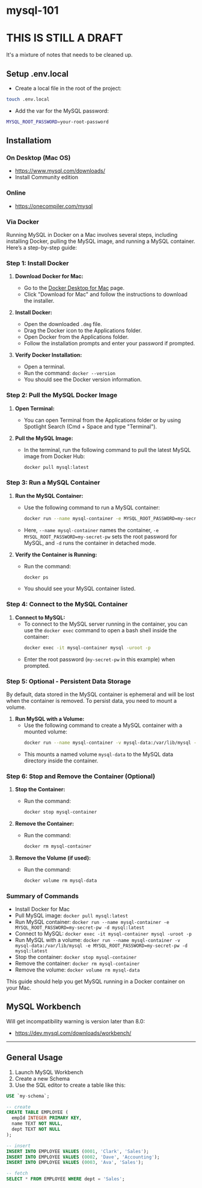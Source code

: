 mysql-101
==

# THIS IS STILL A DRAFT

It's a mixture of notes that needs to be cleaned up.

## Setup .env.local

* Create a local file in the root of the project:

```sh
touch .env.local
```

* Add the var for the MySQL password:

```sh
MYSQL_ROOT_PASSWORD=your-root-password
```

## Installatiom

### On Desktop (Mac OS)

* https://www.mysql.com/downloads/
* Install Community edition

### Online

* https://onecompiler.com/mysql

### Via Docker

Running MySQL in Docker on a Mac involves several steps, including installing Docker, pulling the MySQL image, and running a MySQL container. Here’s a step-by-step guide:

### Step 1: Install Docker

1. **Download Docker for Mac:**
   - Go to the [Docker Desktop for Mac](https://www.docker.com/products/docker-desktop) page.
   - Click "Download for Mac" and follow the instructions to download the installer.

2. **Install Docker:**
   - Open the downloaded `.dmg` file.
   - Drag the Docker icon to the Applications folder.
   - Open Docker from the Applications folder.
   - Follow the installation prompts and enter your password if prompted.

3. **Verify Docker Installation:**
   - Open a terminal.
   - Run the command: `docker --version`
   - You should see the Docker version information.

### Step 2: Pull the MySQL Docker Image

1. **Open Terminal:**
   - You can open Terminal from the Applications folder or by using Spotlight Search (Cmd + Space and type "Terminal").

2. **Pull the MySQL Image:**
   - In the terminal, run the following command to pull the latest MySQL image from Docker Hub:
     ```sh
     docker pull mysql:latest
     ```

### Step 3: Run a MySQL Container

1. **Run the MySQL Container:**
   - Use the following command to run a MySQL container:
     ```sh
     docker run --name mysql-container -e MYSQL_ROOT_PASSWORD=my-secret-pw -d mysql:latest
     ```
   - Here, `--name mysql-container` names the container, `-e MYSQL_ROOT_PASSWORD=my-secret-pw` sets the root password for MySQL, and `-d` runs the container in detached mode.

2. **Verify the Container is Running:**
   - Run the command:
     ```sh
     docker ps
     ```
   - You should see your MySQL container listed.

### Step 4: Connect to the MySQL Container

1. **Connect to MySQL:**
   - To connect to the MySQL server running in the container, you can use the `docker exec` command to open a bash shell inside the container:
     ```sh
     docker exec -it mysql-container mysql -uroot -p
     ```
   - Enter the root password (`my-secret-pw` in this example) when prompted.

### Step 5: Optional - Persistent Data Storage

By default, data stored in the MySQL container is ephemeral and will be lost when the container is removed. To persist data, you need to mount a volume.

1. **Run MySQL with a Volume:**
   - Use the following command to create a MySQL container with a mounted volume:
     ```sh
     docker run --name mysql-container -v mysql-data:/var/lib/mysql -e MYSQL_ROOT_PASSWORD=my-secret-pw -d mysql:latest
     ```
   - This mounts a named volume `mysql-data` to the MySQL data directory inside the container.

### Step 6: Stop and Remove the Container (Optional)

1. **Stop the Container:**
   - Run the command:
     ```sh
     docker stop mysql-container
     ```

2. **Remove the Container:**
   - Run the command:
     ```sh
     docker rm mysql-container
     ```

3. **Remove the Volume (if used):**
   - Run the command:
     ```sh
     docker volume rm mysql-data
     ```

### Summary of Commands

- Install Docker for Mac
- Pull MySQL image: `docker pull mysql:latest`
- Run MySQL container: `docker run --name mysql-container -e MYSQL_ROOT_PASSWORD=my-secret-pw -d mysql:latest`
- Connect to MySQL: `docker exec -it mysql-container mysql -uroot -p`
- Run MySQL with a volume: `docker run --name mysql-container -v mysql-data:/var/lib/mysql -e MYSQL_ROOT_PASSWORD=my-secret-pw -d mysql:latest`
- Stop the container: `docker stop mysql-container`
- Remove the container: `docker rm mysql-container`
- Remove the volume: `docker volume rm mysql-data`

This guide should help you get MySQL running in a Docker container on your Mac.

## MySQL Workbench

Will get incompatibility warning is version later than 8.0:

* https://dev.mysql.com/downloads/workbench/


* * *

## General Usage

1. Launch MySQL Workbench
2. Create a new Schema
3. Use the SQL editor to create a table like this:

```sql
USE `my-schema`;

-- create
CREATE TABLE EMPLOYEE (
  empId INTEGER PRIMARY KEY,
  name TEXT NOT NULL,
  dept TEXT NOT NULL
);

-- insert
INSERT INTO EMPLOYEE VALUES (0001, 'Clark', 'Sales');
INSERT INTO EMPLOYEE VALUES (0002, 'Dave', 'Accounting');
INSERT INTO EMPLOYEE VALUES (0003, 'Ava', 'Sales');

-- fetch 
SELECT * FROM EMPLOYEE WHERE dept = 'Sales';
```

